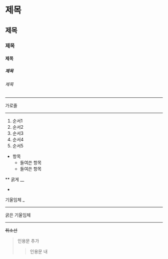 # 제목
## 제목
### 제목
#### 제목
##### 제목
###### 제목

---
가로줄
***

1. 순서1
3. 순서2
5. 순서3
2. 순서4
4. 순서5

* 항목
  + 들여쓴 항목
  - 들여쓴 항목

**
굵게
__

*
기울임체
_

***
굵은 기울임체
___

~~취소선~~

> 인용문 추가
>> 인용문 내 
